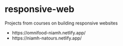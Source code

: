 # responsive-web
Projects from courses on building responsive websites


<ul>
  <li>https://omnifood-niamh.netlify.app/</li>
<li>https://niamh-natours.netlify.app/</ul></li>
